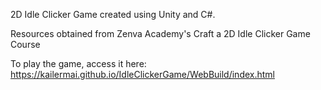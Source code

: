 2D Idle Clicker Game created using Unity and C#.

Resources obtained from Zenva Academy's Craft a 2D Idle Clicker Game Course

To play the game, access it here: https://kailermai.github.io/IdleClickerGame/WebBuild/index.html
